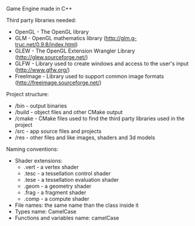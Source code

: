 Game Engine made in C++

Third party libraries needed:
- OpenGL    - The OpenGL library
- GLM       - OpenGL mathematics library (http://glm.g-truc.net/0.9.8/index.html)
- GLEW      - The OpenGL Extension Wrangler Library (http://glew.sourceforge.net/)
- GLFW      - Library used to create windows and access to the user's input (http://www.glfw.org/)
- FreeImage - Library used to support common image formats (http://freeimage.sourceforge.net/)

Project structure:
- /bin		- output binaries
- /build	- object files and other CMake output
- /cmake    - CMake files used to find the third party libraries used in the project
- /src		- app source files and projects
- /res      - other files and like images, shaders and 3d models

Naming conventions:
- Shader extensions:
	- .vert - a vertex shader
	- .tesc - a tessellation control shader
	- .tese - a tessellation evaluation shader
	- .geom - a geometry shader
	- .frag - a fragment shader
	- .comp - a compute shader
- File names: the same name than the class inside it
- Types name: CamelCase
- Functions and variables name: camelCase
